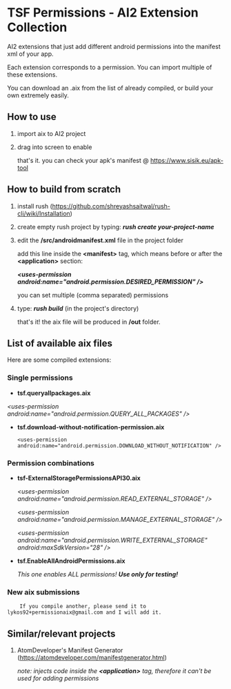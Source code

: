 # TSF Permissions - AI2 Extension Collection

AI2 extensions that just add different android permissions into the manifest xml of your app.

Each extension corresponds to a permission. You can import multiple of these extensions.

You can download an .aix from the list of already compiled, or build your own extremely easily.

## How to use

1. import aix to AI2 project
2. drag into screen to enable

    that's it. you can check your apk's manifest @ https://www.sisik.eu/apk-tool


## How to build from scratch

   1. install rush (https://github.com/shreyashsaitwal/rush-cli/wiki/Installation)

   2. create empty rush project by typing: ***rush create your-project-name***

   3. edit the **/src/androidmanifest.xml** file in the project folder

       add this line inside the **\<manifest>** tag, which means before or after the **\<application>** section:

       ***\<uses-permission android:name="android.permission.DESIRED_PERMISSION" />***
      
       you can set multiple (comma separated) permissions
    
   4. type: ***rush build*** (in the project's directory)
    
       that's it! the aix file will be produced in **/out** folder.

## List of available aix files

   Here are some compiled extensions:
   
   ### Single permissions

- **tsf.queryallpackages.aix**

*\<uses-permission android:name="android.permission.QUERY_ALL_PACKAGES" />*
        
   - **tsf.download-without-notification-permission.aix**

        `<uses-permission android:name="android.permission.DOWNLOAD_WITHOUT_NOTIFICATION" />`
   
   ### Permission combinations
   
   - **tsf-ExternalStoragePermissionsAPI30.aix**

        *\<uses-permission android:name="android.permission.READ_EXTERNAL_STORAGE" />*
        
        *\<uses-permission android:name="android.permission.MANAGE_EXTERNAL_STORAGE" />*
        
        *\<uses-permission android:name="android.permission.WRITE_EXTERNAL_STORAGE" android:maxSdkVersion="28" />*
   
   - **tsf.EnableAllAndroidPermissions.aix**

        *This one enables ALL permissions! **Use only for testing!***
        
   ### New aix submissions

        If you compile another, please send it to lykos92+permissionaix@gmail.com and I will add it.

## Similar/relevant projects

   1. AtomDeveloper's Manifest Generator (https://atomdeveloper.com/manifestgenerator.html)
    
       *note: injects code inside the **\<application>** tag, therefore it can't be used for adding permissions*
